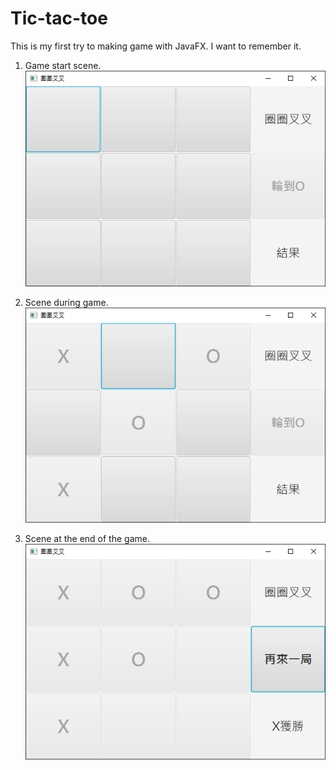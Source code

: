 # Tic-tac-toe
 This is my first try to making game with JavaFX. I want to remember it.

1. Game start scene.
![Image of Start](https://github.com/ShowXD/Tic-tac-toe/blob/master/start.png)

2. Scene during game.
![Image of Process](https://github.com/ShowXD/Tic-tac-toe/blob/master/processing.png)

3. Scene at the end of the game.
![Image of Result](https://github.com/ShowXD/Tic-tac-toe/blob/master/result.png)
